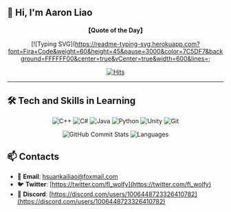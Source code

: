 ## 👋 Hi, I'm Aaron Liao

<div align="center">
  
**【Quote of the Day】**

[![Typing SVG](https://readme-typing-svg.herokuapp.com?font=Fira+Code&weight=60&height=45&pause=3000&color=7C5DF7&background=FFFFFF00&center=true&vCenter=true&width=600&lines=;

[![Hits](https://hits.seeyoufarm.com/api/count/incr/badge.svg?url=https%3A%2F%2Fgithub.com%2FFLwolfy&count_bg=%2373C9E8&title_bg=%2336BCF7&icon=github.svg&icon_color=%23FFFFFF&title=Visitors&edge_flat=false)](https://github.com/FLwolfy)

</div>

---

## 🛠 Tech and Skills in Learning
<div align="center">

![C++](https://img.shields.io/badge/-C++-00599C?style=flat&logo=cplusplus&logoColor=white)
![C#](https://img.shields.io/badge/-C%23-239120?style=flat&logo=csharp&logoColor=white)
![Java](https://img.shields.io/badge/-Java-007396?style=flat&logo=java&logoColor=white)
![Python](https://img.shields.io/badge/-Python-3776AB?style=flat&logo=python&logoColor=white)
![Unity](https://img.shields.io/badge/-Unity-000000?style=flat&logo=unity&logoColor=white)
![Git](https://img.shields.io/badge/-Git-F05032?style=flat&logo=git&logoColor=white)

![GitHub Commit Stats](https://github-readme-stats.vercel.app/api?username=FLwolfy&count_private=true&show_icons=true&hide_title=true&hide=prs&theme=tokyonight)
![Languages](https://github-readme-stats.vercel.app/api/top-langs/?username=FLwolfy&layout=compact&theme=tokyonight)

</div>

## 📫 Contacts

- 📧 **Email**: [hsuankailiao@foxmail.com](mailto:hsuankailiao@foxmail.com)
- 🐦 **Twitter**: [https://twitter.com/fl_wolfy](https://twitter.com/fl_wolfy)
- 💬 **Discord**: [https://discord.com/users/1006448723326410782](https://discord.com/users/1006448723326410782)
